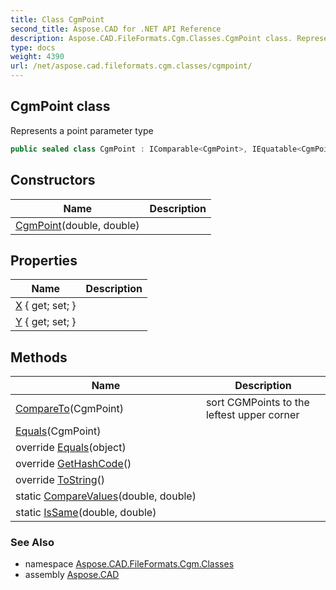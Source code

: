 ```yaml
---
title: Class CgmPoint
second_title: Aspose.CAD for .NET API Reference
description: Aspose.CAD.FileFormats.Cgm.Classes.CgmPoint class. Represents a point parameter type
type: docs
weight: 4390
url: /net/aspose.cad.fileformats.cgm.classes/cgmpoint/
---
```

## CgmPoint class

Represents a point parameter type

```csharp
public sealed class CgmPoint : IComparable<CgmPoint>, IEquatable<CgmPoint>
```

## Constructors

| Name | Description |
| --- | --- |
| [CgmPoint](cgmpoint/)(double, double) |  |

## Properties

| Name | Description |
| --- | --- |
| [X](../../aspose.cad.fileformats.cgm.classes/cgmpoint/x/) { get; set; } |  |
| [Y](../../aspose.cad.fileformats.cgm.classes/cgmpoint/y/) { get; set; } |  |

## Methods

| Name | Description |
| --- | --- |
| [CompareTo](../../aspose.cad.fileformats.cgm.classes/cgmpoint/compareto/)(CgmPoint) | sort CGMPoints to the leftest upper corner |
| [Equals](../../aspose.cad.fileformats.cgm.classes/cgmpoint/equals/#equals)(CgmPoint) |  |
| override [Equals](../../aspose.cad.fileformats.cgm.classes/cgmpoint/equals/#equals_1)(object) |  |
| override [GetHashCode](../../aspose.cad.fileformats.cgm.classes/cgmpoint/gethashcode/)() |  |
| override [ToString](../../aspose.cad.fileformats.cgm.classes/cgmpoint/tostring/)() |  |
| static [CompareValues](../../aspose.cad.fileformats.cgm.classes/cgmpoint/comparevalues/)(double, double) |  |
| static [IsSame](../../aspose.cad.fileformats.cgm.classes/cgmpoint/issame/)(double, double) |  |

### See Also

* namespace [Aspose.CAD.FileFormats.Cgm.Classes](../../aspose.cad.fileformats.cgm.classes/)
* assembly [Aspose.CAD](../../)


